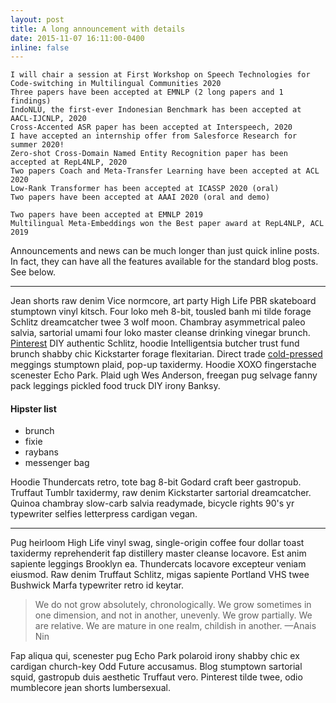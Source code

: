 ```yaml
---
layout: post
title: A long announcement with details
date: 2015-11-07 16:11:00-0400
inline: false
---
```


    I will chair a session at First Workshop on Speech Technologies for Code-switching in Multilingual Communities 2020
    Three papers have been accepted at EMNLP (2 long papers and 1 findings)
    IndoNLU, the first-ever Indonesian Benchmark has been accepted at AACL-IJCNLP, 2020
    Cross-Accented ASR paper has been accepted at Interspeech, 2020
    I have accepted an internship offer from Salesforce Research for summer 2020!
    Zero-shot Cross-Domain Named Entity Recognition paper has been accepted at RepL4NLP, 2020
    Two papers Coach and Meta-Transfer Learning have been accepted at ACL 2020
    Low-Rank Transformer has been accepted at ICASSP 2020 (oral)
    Two papers have been accepted at AAAI 2020 (oral and demo)

    Two papers have been accepted at EMNLP 2019
    Multilingual Meta-Embeddings won the Best paper award at RepL4NLP, ACL 2019

Announcements and news can be much longer than just quick inline posts. In fact, they can have all the features available for the standard blog posts. See below.

***

Jean shorts raw denim Vice normcore, art party High Life PBR skateboard stumptown vinyl kitsch. Four loko meh 8-bit, tousled banh mi tilde forage Schlitz dreamcatcher twee 3 wolf moon. Chambray asymmetrical paleo salvia, sartorial umami four loko master cleanse drinking vinegar brunch. <a href="https://www.pinterest.com" target="blank">Pinterest</a> DIY authentic Schlitz, hoodie Intelligentsia butcher trust fund brunch shabby chic Kickstarter forage flexitarian. Direct trade <a href="https://en.wikipedia.org/wiki/Cold-pressed_juice" target="blank">cold-pressed</a> meggings stumptown plaid, pop-up taxidermy. Hoodie XOXO fingerstache scenester Echo Park. Plaid ugh Wes Anderson, freegan pug selvage fanny pack leggings pickled food truck DIY irony Banksy.

#### Hipster list
<ul>
    <li>brunch</li>
    <li>fixie</li>
    <li>raybans</li>
    <li>messenger bag</li>
</ul>

Hoodie Thundercats retro, tote bag 8-bit Godard craft beer gastropub. Truffaut Tumblr taxidermy, raw denim Kickstarter sartorial dreamcatcher. Quinoa chambray slow-carb salvia readymade, bicycle rights 90's yr typewriter selfies letterpress cardigan vegan.

***

Pug heirloom High Life vinyl swag, single-origin coffee four dollar toast taxidermy reprehenderit fap distillery master cleanse locavore. Est anim sapiente leggings Brooklyn ea. Thundercats locavore excepteur veniam eiusmod. Raw denim Truffaut Schlitz, migas sapiente Portland VHS twee Bushwick Marfa typewriter retro id keytar.

> We do not grow absolutely, chronologically. We grow sometimes in one dimension, and not in another, unevenly. We grow partially. We are relative. We are mature in one realm, childish in another.
> —Anais Nin

Fap aliqua qui, scenester pug Echo Park polaroid irony shabby chic ex cardigan church-key Odd Future accusamus. Blog stumptown sartorial squid, gastropub duis aesthetic Truffaut vero. Pinterest tilde twee, odio mumblecore jean shorts lumbersexual.
